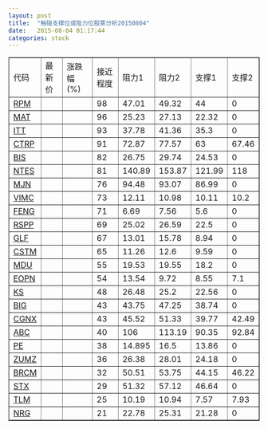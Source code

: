 ```yaml
---
layout: post
title:  "触碰支撑位或阻力位股票分析20150804"
date:   2015-08-04 01:17:44
categories: stock
---
```

<script type="text/javascript">
var stockList = []
stockList.push('gb_rpm');
stockList.push('gb_mat');
stockList.push('gb_itt');
stockList.push('gb_ctrp');
stockList.push('gb_bis');
stockList.push('gb_ntes');
stockList.push('gb_mjn');
stockList.push('gb_vimc');
stockList.push('gb_feng');
stockList.push('gb_rspp');
stockList.push('gb_glf');
stockList.push('gb_cstm');
stockList.push('gb_mdu');
stockList.push('gb_eopn');
stockList.push('gb_ks');
stockList.push('gb_big');
stockList.push('gb_cgnx');
stockList.push('gb_abc');
stockList.push('gb_pe');
stockList.push('gb_zumz');
stockList.push('gb_brcm');
stockList.push('gb_stx');
stockList.push('gb_tlm');
stockList.push('gb_nrg');
</script>
<table border="1">
 <tr>
 <td>代码</td>
 <td>最新价</td>
 <td>涨跌幅(%)</td>
 <td>接近程度</td>
 <td>阻力1</td>
 <td>阻力2</td>
 <td>支撑1</td>
 <td>支撑2</td>
</tr>
  <tr id="rpm" class="red">
  <td><a href="http://stock.finance.sina.com.cn/usstock/quotes/RPM.html" target="_blank">RPM</a></td><td></td><td></td><td>98</td><td>47.01</td><td>49.32</td><td>44</td><td>0</td></tr>
  <tr id="mat" class="green">
  <td><a href="http://stock.finance.sina.com.cn/usstock/quotes/MAT.html" target="_blank">MAT</a></td><td></td><td></td><td>96</td><td>25.23</td><td>27.13</td><td>22.32</td><td>0</td></tr>
  <tr id="itt" class="red">
  <td><a href="http://stock.finance.sina.com.cn/usstock/quotes/ITT.html" target="_blank">ITT</a></td><td></td><td></td><td>93</td><td>37.78</td><td>41.36</td><td>35.3</td><td>0</td></tr>
  <tr id="ctrp" class="red">
  <td><a href="http://stock.finance.sina.com.cn/usstock/quotes/CTRP.html" target="_blank">CTRP</a></td><td></td><td></td><td>91</td><td>72.87</td><td>77.57</td><td>63</td><td>67.46</td></tr>
  <tr id="bis" class="red">
  <td><a href="http://stock.finance.sina.com.cn/usstock/quotes/BIS.html" target="_blank">BIS</a></td><td></td><td></td><td>82</td><td>26.75</td><td>29.74</td><td>24.53</td><td>0</td></tr>
  <tr id="ntes" class="red">
  <td><a href="http://stock.finance.sina.com.cn/usstock/quotes/NTES.html" target="_blank">NTES</a></td><td></td><td></td><td>81</td><td>140.89</td><td>153.87</td><td>121.99</td><td>118</td></tr>
  <tr id="mjn" class="green">
  <td><a href="http://stock.finance.sina.com.cn/usstock/quotes/MJN.html" target="_blank">MJN</a></td><td></td><td></td><td>76</td><td>94.48</td><td>93.07</td><td>86.99</td><td>0</td></tr>
  <tr id="vimc" class="red">
  <td><a href="http://stock.finance.sina.com.cn/usstock/quotes/VIMC.html" target="_blank">VIMC</a></td><td></td><td></td><td>73</td><td>12.11</td><td>10.98</td><td>10.11</td><td>10.2</td></tr>
  <tr id="feng" class="green">
  <td><a href="http://stock.finance.sina.com.cn/usstock/quotes/FENG.html" target="_blank">FENG</a></td><td></td><td></td><td>71</td><td>6.69</td><td>7.56</td><td>5.6</td><td>0</td></tr>
  <tr id="rspp" class="red">
  <td><a href="http://stock.finance.sina.com.cn/usstock/quotes/RSPP.html" target="_blank">RSPP</a></td><td></td><td></td><td>69</td><td>25.02</td><td>26.59</td><td>22.5</td><td>0</td></tr>
  <tr id="glf" class="green">
  <td><a href="http://stock.finance.sina.com.cn/usstock/quotes/GLF.html" target="_blank">GLF</a></td><td></td><td></td><td>67</td><td>13.01</td><td>15.78</td><td>8.94</td><td>0</td></tr>
  <tr id="cstm" class="red">
  <td><a href="http://stock.finance.sina.com.cn/usstock/quotes/CSTM.html" target="_blank">CSTM</a></td><td></td><td></td><td>65</td><td>11.26</td><td>12.6</td><td>9.59</td><td>0</td></tr>
  <tr id="mdu" class="red">
  <td><a href="http://stock.finance.sina.com.cn/usstock/quotes/MDU.html" target="_blank">MDU</a></td><td></td><td></td><td>55</td><td>19.53</td><td>19.55</td><td>18.2</td><td>0</td></tr>
  <tr id="eopn" class="green">
  <td><a href="http://stock.finance.sina.com.cn/usstock/quotes/EOPN.html" target="_blank">EOPN</a></td><td></td><td></td><td>54</td><td>13.54</td><td>9.72</td><td>8.55</td><td>7.1</td></tr>
  <tr id="ks" class="green">
  <td><a href="http://stock.finance.sina.com.cn/usstock/quotes/KS.html" target="_blank">KS</a></td><td></td><td></td><td>48</td><td>26.48</td><td>25.2</td><td>22.56</td><td>0</td></tr>
  <tr id="big" class="red">
  <td><a href="http://stock.finance.sina.com.cn/usstock/quotes/BIG.html" target="_blank">BIG</a></td><td></td><td></td><td>43</td><td>43.75</td><td>47.25</td><td>38.74</td><td>0</td></tr>
  <tr id="cgnx" class="red">
  <td><a href="http://stock.finance.sina.com.cn/usstock/quotes/CGNX.html" target="_blank">CGNX</a></td><td></td><td></td><td>43</td><td>45.52</td><td>51.33</td><td>39.77</td><td>42.49</td></tr>
  <tr id="abc" class="red">
  <td><a href="http://stock.finance.sina.com.cn/usstock/quotes/ABC.html" target="_blank">ABC</a></td><td></td><td></td><td>40</td><td>106</td><td>113.19</td><td>90.35</td><td>92.84</td></tr>
  <tr id="pe" class="red">
  <td><a href="http://stock.finance.sina.com.cn/usstock/quotes/PE.html" target="_blank">PE</a></td><td></td><td></td><td>38</td><td>14.895</td><td>16.5</td><td>13.86</td><td>0</td></tr>
  <tr id="zumz" class="red">
  <td><a href="http://stock.finance.sina.com.cn/usstock/quotes/ZUMZ.html" target="_blank">ZUMZ</a></td><td></td><td></td><td>36</td><td>26.38</td><td>28.01</td><td>24.18</td><td>0</td></tr>
  <tr id="brcm" class="red">
  <td><a href="http://stock.finance.sina.com.cn/usstock/quotes/BRCM.html" target="_blank">BRCM</a></td><td></td><td></td><td>32</td><td>50.51</td><td>53.75</td><td>44.15</td><td>46.22</td></tr>
  <tr id="stx" class="green">
  <td><a href="http://stock.finance.sina.com.cn/usstock/quotes/STX.html" target="_blank">STX</a></td><td></td><td></td><td>29</td><td>51.32</td><td>57.12</td><td>46.64</td><td>0</td></tr>
  <tr id="tlm" class="green">
  <td><a href="http://stock.finance.sina.com.cn/usstock/quotes/TLM.html" target="_blank">TLM</a></td><td></td><td></td><td>25</td><td>10.19</td><td>10.94</td><td>7.57</td><td>7.93</td></tr>
  <tr id="nrg" class="red">
  <td><a href="http://stock.finance.sina.com.cn/usstock/quotes/NRG.html" target="_blank">NRG</a></td><td></td><td></td><td>21</td><td>22.78</td><td>25.31</td><td>21.28</td><td>0</td></tr>
</table>
